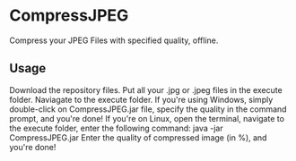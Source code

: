 # CompressJPEG
Compress your JPEG Files with specified quality, offline.

## Usage
Download the repository files. 
Put all your .jpg or .jpeg files in the execute folder.
Naviagate to the execute folder.
If you're using Windows, simply double-click on CompressJPEG.jar file, specify the quality in the command prompt, and you're done!
If you're on Linux, open the terminal, navigate to the execute folder, enter the following command: 
  java -jar CompressJPEG.jar
Enter the quality of compressed image (in %), and you're done!
